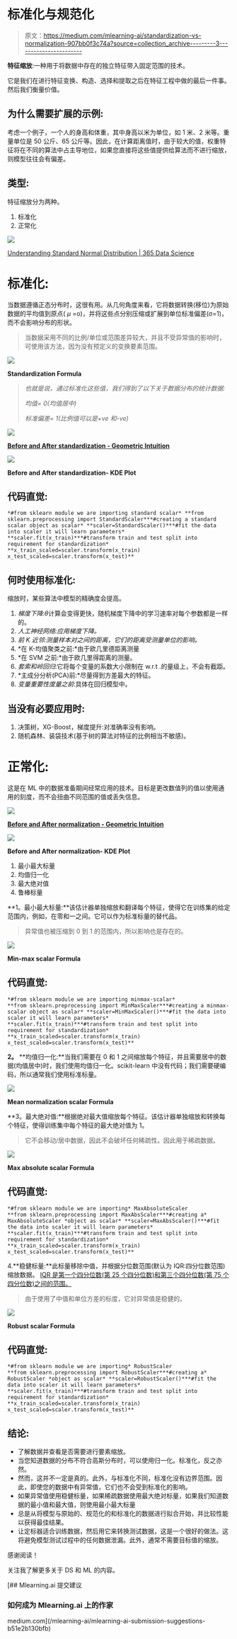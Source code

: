 # 标准化与规范化

> 原文：<https://medium.com/mlearning-ai/standardization-vs-normalization-907bb0f3c74a?source=collection_archive---------3----------------------->

**特征缩放**:一种用于将数据中存在的独立特征带入固定范围的技术。

它是我们在进行特征变换、构造、选择和提取之后在特征工程中做的最后一件事。然后我们衡量价值。

## 为什么需要扩展的示例:

考虑一个例子，一个人的身高和体重，其中身高以米为单位，如 1 米、2 米等。重量单位是 50 公斤、65 公斤等。因此，在计算距离值时，由于较大的值，权重特征将在不同的算法中占主导地位，如果您直接将这些值提供给算法而不进行缩放，则模型往往会有偏差。

## 类型:

特征缩放分为两种。

1.  标准化
2.  正常化

![](img/fa935c36884d8053ed2cb3af93630787.png)

[Understanding Standard Normal Distribution | 365 Data Science](https://365datascience.com/tutorials/statistics-tutorials/standardization/)

# **标准化:**

当数据遵循正态分布时，这很有用。从几何角度来看，它将数据转换(移位)为原始数据的平均值到原点( *μ* =o)，并将这些点分别压缩或扩展到单位标准偏差(σ=1)，而不会影响分布的形状。

> 当数据采用不同的比例/单位或范围差异较大，并且不受异常值的影响时，可使用该方法，因为没有预定义的变换要素范围。

![](img/030797e880d7dfe994605fb823c57321.png)

**Standardization Formula**

> *也就是说，通过标准化这些值，我们得到了以下关于数据分布的统计数据:*
> 
> *均值= 0(均值居中)*
> 
> *标准偏差= 1(比例值可以是+ve 和-ve)*

![](img/bd0d535274bc6dae2fab9c7a7780110a.png)

[**Before and After standardization - Geometric Intuition**](https://stackoverflow.com/questions/50007810/principle-component-analysis)

![](img/c3e38c811ba90710dbf68785200ab0e4.png)

**Before and After standardization- KDE Plot**

## 代码直觉:

```
*#from sklearn module we are importing standard scalar* **from sklearn.preprocessing import StandardScaler***#creating a standard scalar object as scalar* **scaler=StandardScaler()***#fit the data into scaler it will learn parameters* **scaler.fit(x_train)***#transform train and test split into requirement for standardization* **x_train_scaled=scaler.transform(x_train)
x_test_scaled=scaler.transform(x_test)**
```

## 何时使用标准化:

缩放时，某些算法中模型的精确度会提高。

1.  *梯度下降:θ*计算会变得更快，随机梯度下降中的学习速率对每个参数都是一样的。
2.  *人工神经网络:应用梯度下降。*
3.  *前 K 近邻:测量样本对之间的距离，它们的距离受测量单位的影响。*
4.  *在 K-均值聚类之前:*由于欧几里德距离测量
5.  *在 SVM 之前:*由于欧几里得距离的测量。
6.  *套索和岭回归*:它将每个变量的系数大小限制在 w.r.t .的量级上，不会有截距。
7.  *主成分分析(PCA)前:*尽量得到方差最大的特征。
8.  *变量重要性度量之前*:具体在回归模型中。

## 当没有必要应用时:

1.  决策树，XG-Boost，梯度提升:对准确率没有影响。
2.  随机森林、装袋技术(基于树的算法对特征的比例相当不敏感)。

# **正常化**:

这是在 ML 中的数据准备期间经常应用的技术。目标是更改数值列的值以使用通用的刻度，而不会扭曲不同范围的值或丢失信息。

![](img/67efd1d137610cd1d096a1dce6b8f7b5.png)

[**Before and After normalization - Geometric Intuition**](https://stackoverflow.com/questions/50007810/principle-component-analysis)

![](img/77e5a5b7b448b64e50e10e1594619537.png)

**Before and After normalization- KDE Plot**

1.  最小最大标量
2.  均值归一化
3.  最大绝对值
4.  鲁棒标量

**1。最小最大标量:**该估计器单独缩放和翻译每个特征，使得它在训练集的给定范围内，例如，在零和一之间。它可以作为标准标量的替代品。

> 异常值也被压缩到 0 到 1 的范围内，所以影响也是存在的。

![](img/3e45a082eb5ae62ed1cffdce19433492.png)

**Min-max scalar Formula**

## 代码直觉:

```
*#from sklearn module we are importing minmax-scalar*
**from sklearn.preprocessing import MinMaxScaler***#creating a minmax-scalar object as scalar* **scaler=MinMaxScaler()***#fit the data into scaler it will learn parameters*
**scaler.fit(x_train)***#transform train and test split into requirement for standardization*
**x_train_scaled=scaler.transform(x_train)
x_test_scaled=scaler.transform(x_test)**
```

**2。** **均值归一化:**当我们需要在 0 和 1 之间缩放每个特征，并且需要居中的数据(均值居中)时，我们使用均值归一化。scikit-learn 中没有代码；我们需要硬编码，所以通常我们使用标准标量。

![](img/808ff49e2d4b8a5d3e1b112fcafb41c7.png)

**Mean normalization scalar Formula**

**3。最大绝对值:**根据绝对最大值缩放每个特征。该估计器单独缩放和转换每个特征，使得训练集中每个特征的最大绝对值为 1。

> 它不会移动/居中数据，因此不会破坏任何稀疏性。因此用于稀疏数据。

![](img/a8fee69c2fb9e2834ffbb7a397cedb27.png)

**Max absolute scalar Formula**

## 代码直觉:

```
*#from sklearn module we are importing* MaxAbsoluteScaler
**from sklearn.preprocessing import MaxAbsScaler***#creating a* MaxAbsoluteScaler *object as scalar* **scaler=MaxAbsScaler()***#fit the data into scaler it will learn parameters*
**scaler.fit(x_train)***#transform train and test split into requirement for standardization*
**x_train_scaled=scaler.transform(x_train)
x_test_scaled=scaler.transform(x_test)**
```

4.**稳健标量:**此标量移除中值，并根据分位数范围(默认为 IQR:四分位数范围)缩放数据。 [IQR 是第一个四分位数(第 25 个四分位数)和第三个四分位数(第 75 个四分位数)之间的范围。](/@mahendragundeti/five-point-summary-boxplot-explained-a3629e3712f7)

> 由于使用了中值和单位方差的标度，它对异常值是稳健的。

![](img/4a2a4831616f060982dd1359924351ed.png)

**Robust scalar Formula**

## 代码直觉:

```
*#from sklearn module we are importing* RobustScaler
**from sklearn.preprocessing import RobustScaler***#creating a* RobustScaler *object as scalar* **scaler=RobustScaler()***#fit the data into scaler it will learn parameters*
**scaler.fit(x_train)***#transform train and test split into requirement for standardization*
**x_train_scaled=scaler.transform(x_train)
x_test_scaled=scaler.transform(x_test)**
```

## 结论:

*   了解数据并查看是否需要进行要素缩放。
*   当您知道数据的分布不符合高斯分布时，可以使用归一化。标准化，反之亦然。
*   然而，这并不一定是真的。此外，与标准化不同，标准化没有边界范围。因此，即使您的数据中有异常值，它们也不会受到标准化的影响。
*   如果异常值使用稳健标量，如果稀疏数据使用最大绝对标量，如果我们知道数据的最小值和最大值，则使用最小最大标量
*   总是从将模型与原始的、规范化的和标准化的数据进行拟合开始，并比较性能以获得最佳结果。
*   让定标器适合训练数据，然后用它来转换测试数据，这是一个很好的做法。这将避免模型测试过程中的任何数据泄漏。此外，通常不需要目标值的缩放。

感谢阅读！

关注我了解更多关于 DS 和 ML 的内容。

[](/mlearning-ai/mlearning-ai-submission-suggestions-b51e2b130bfb) [## Mlearning.ai 提交建议

### 如何成为 Mlearning.ai 上的作家

medium.com](/mlearning-ai/mlearning-ai-submission-suggestions-b51e2b130bfb)